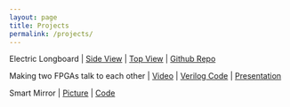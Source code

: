 ```yaml
---
layout: page
title: Projects
permalink: /projects/
---
```


Electric Longboard
| [Side View](https://raw.githubusercontent.com/codekansas/electric-longboard/master/side_view.jpg)
| [Top View](https://raw.githubusercontent.com/codekansas/electric-longboard/master/top_view.jpg)
| [Github Repo](https://github.com/codekansas/electric-longboard)

Making two FPGAs talk to each other
| [Video](https://drive.google.com/file/d/0B4Po_rQ05VxJdzNVc0xiZjRmd00/view)
| [Verilog Code](https://docs.google.com/document/d/1tnkjv1U_YGLsozmywy_tF7uurL-iGzs3qrH-8x3dZQU/edit)
| [Presentation](https://docs.google.com/presentation/d/1EeGCTz75rqUiZlUaGq5zngbZyf86yFCVq00SnlURxes/edit?usp=sharing)

Smart Mirror
| [Picture](https://goo.gl/photos/m9iZ4fcbizQ68LEX7)
| [Code](https://github.com/codekansas/hackemory-2016)


